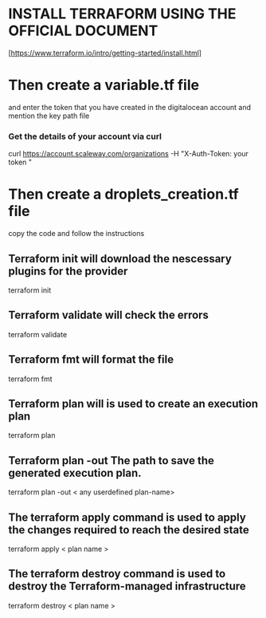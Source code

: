 # INSTALL TERRAFORM USING THE OFFICIAL DOCUMENT

[https://www.terraform.io/intro/getting-started/install.html]

# Then create a variable.tf file

and enter the token that you have created in the digitalocean account and mention the key path file 

### Get the details of your account via curl 

curl https://account.scaleway.com/organizations -H "X-Auth-Token: your token "

# Then create a droplets_creation.tf file

copy the code and follow the instructions

## Terraform init will download the nescessary plugins for the provider

terraform init

## Terraform validate will check the errors

terraform validate

## Terraform fmt will format the file 

terraform fmt

## Terraform plan will is used to create an execution plan

terraform plan

## Terraform plan -out The path to save the generated execution plan.

terraform plan -out < any userdefined plan-name>

## The terraform apply command is used to apply the changes required to reach the desired state

terraform apply < plan name >

## The terraform destroy command is used to destroy the Terraform-managed infrastructure

terraform destroy < plan name >


